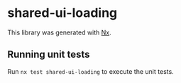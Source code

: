 # shared-ui-loading

This library was generated with [Nx](https://nx.dev).

## Running unit tests

Run `nx test shared-ui-loading` to execute the unit tests.

